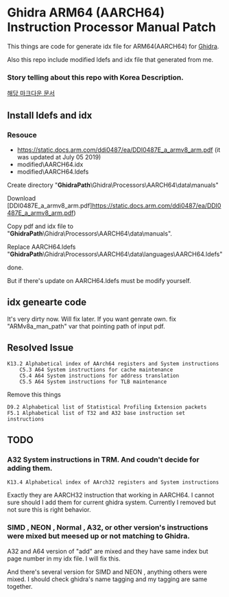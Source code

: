 Ghidra ARM64 (AARCH64) Instruction Processor Manual Patch
=================
This things are code for generate idx file for ARM64(AARCH64) for [Ghidra](https://github.com/NationalSecurityAgency/ghidra).

Also this repo include modified ldefs and idx file that generated from me.

### Story telling about this repo with Korea Description.
[해당 마크다운 문서](<./etc/Story of Pulling request to NSA Ghidra.md>)

Install ldefs and idx
-----------------
### Resouce
* https://static.docs.arm.com/ddi0487/ea/DDI0487E_a_armv8_arm.pdf (it was updated at July 05 2019)
* modified\AARCH64.idx
* modified\AARCH64.ldefs

Create directory "__GhidraPath__\Ghidra\Processors\AARCH64\data\manuals"

Download [DDI0487E_a_armv8_arm.pdf]https://static.docs.arm.com/ddi0487/ea/DDI0487E_a_armv8_arm.pdf)

Copy pdf and idx file to "__GhidraPath__\Ghidra\Processors\AARCH64\data\manuals".

Replace AARCH64.ldefs "__GhidraPath__\Ghidra\Processors\AARCH64\data\languages\AARCH64.ldefs"

done.

But if there's update on AARCH64.ldefs must be modify yourself.

idx genearte code
-----------------
It's very dirty now. 
Will fix later. If you want genrate own. fix "ARMv8a_man_path" var that pointing path of input pdf.

Resolved Issue
-----------------
```
K13.2 Alphabetical index of AArch64 registers and System instructions
    C5.3 A64 System instructions for cache maintenance
    C5.4 A64 System instructions for address translation
    C5.5 A64 System instructions for TLB maintenance
```

Remove this things
```
D9.2 Alphabetical list of Statistical Profiling Extension packets
F5.1 Alphabetical list of T32 and A32 base instruction set instructions
```

TODO
-----------------
### A32 System instructions in TRM. And coudn't decide for adding them.
```
K13.4 Alphabetical index of AArch32 registers and System instructions
```
Exactly they are AARCH32 instruction that working in AARCH64. I cannot sure should I add them for current ghidra system.
Currently I removed but not sure this is right behavior.

### SIMD , NEON , Normal , A32, or other version's instructions were mixed but meesed up or not matching to Ghidra.
A32 and A64 version of "add" are mixed and they have same index but page number in my idx file. I will fix this.

And there's several version for SIMD and NEON , anything others were mixed. I should check ghidra's name tagging and my tagging are same together.

